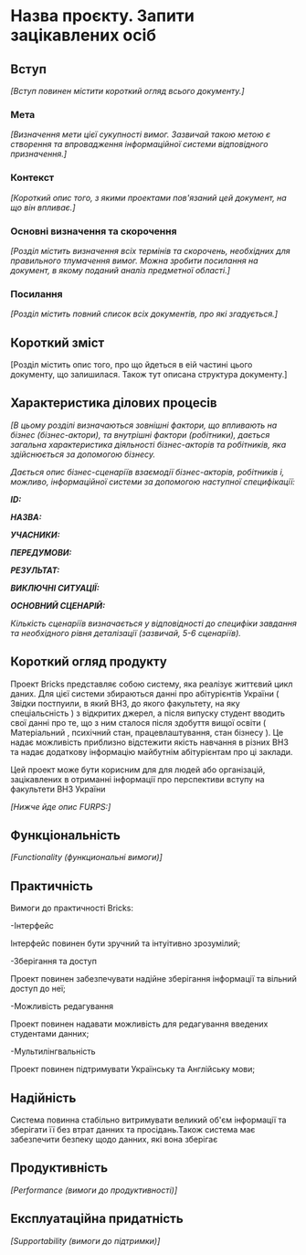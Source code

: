 # Назва проєкту. Запити зацікавлених осіб

## Вступ

*[Вступ повинен містити короткий огляд всього документу.]*

### Мета 

*[Визначення мети цієї сукупності вимог. Зазвичай такою метою є створення та впровадження 
 інформаційної системи відповідного призначення.]*

### Контекст

*[Короткий опис того, з якими проектами пов'язаний цей документ, на що він впливає.]*


### Основні визначення та скорочення

*[Розділ містить визначення всіх термінів та скорочень, необхідних для правильного
тлумачення вимог. Можна зробити посилання на документ, в якому поданий аналіз предметної області.]*


### Посилання

*[Розділ містить повний список всіх документів, про які згадується.]*


## Короткий зміст

[Розділ містить опис того, про що йдеться в еій частині цього документу, що залишилася. Також тут описана структура документу.]

## Характеристика ділових процесів

*[В цьому розділі визначаються зовнішні фактори, що впливають на бізнес (бізнес-актори), 
та внутрішні фактори (робітники), дається загальна характеристика діяльності бізнес-акторів 
та робітників, яка здійснюється за допомогою бізнесу.*

*Дається опис бізнес-сценаріїв взаємодії бізнес-акторів, робітників і, можливо, інформаційної системи за допомогою наступної
специфікації:*

   
***ID:***
    
***НАЗВА:***
    
***УЧАСНИКИ:***

***ПЕРЕДУМОВИ:***

***РЕЗУЛЬТАТ:***

***ВИКЛЮЧНІ СИТУАЦІЇ:***

***ОСНОВНИЙ СЦЕНАРІЙ:***

*Кількість сценаріїв визначається у відповідності до специфіки завдання та необхідного 
рівня деталізації (зазвичай, 5-6 сценаріїв).*

## Короткий огляд продукту

Проект Bricks представляє собою систему, яка реалізує життєвий цикл даних. Для цієї системи збираються данні про абітурієнтів України ( Звідки постпуили, в який ВНЗ, до якого факультету, на яку спеціальсність ) з відкритих джерел, а після випуску студент вводить свої данні про те, що з ним сталося після здобуття вищої освіти ( Матеріальний , психічний стан, працевлаштування, стан бізнесу ). Це надає можливість приблизно відстежити якість навчання в різних ВНЗ та надає додаткову інформацію  майбутнім абітурієнтам про ці заклади.

Цей проект може бути корисним для для людей або організацій, зацікавлених в отриманні інформації про перспективи вступу на факультети ВНЗ України 


*[Нижче йде опис FURPS:]*


## Функціональність

*[Functionality (функциональні вимоги)]*

## Практичність

Вимоги до практичності Bricks:

-Інтерфейс

Інтерфейс повинен бути зручний та інтуітивно зрозумілий;

-Зберігання та доступ

Проект повинен забезпечувати надійне зберігання інформації та вільний доступ до неї;

-Можливість редагування

Проект повинен надавати можливість для редагування введених студентами данних;

-Мультилінгвальність 

Проект повинен підтримувати Українську та Англійську мови;


## Надійність

Система повинна стабільно витримувати великий об'єм інформації та зберігати її без втрат данних та просідань.Також система має забезпечити безпеку щодо данних, які вона зберігає


## Продуктивність

*[Performance (вимоги до продуктивності)]*

## Експлуатаційна придатність

*[Supportability (вимоги до підтримки)]*
